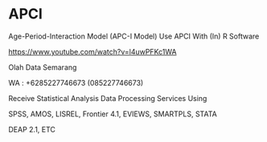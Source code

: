 # APCI
Age-Period-Interaction Model (APC-I Model) Use APCI With (In) R Software

https://www.youtube.com/watch?v=l4uwPFKc1WA

Olah Data Semarang

WA : +6285227746673 (085227746673)

Receive Statistical Analysis Data Processing Services Using

SPSS, AMOS, LISREL, Frontier 4.1, EVIEWS, SMARTPLS, STATA

DEAP 2.1, ETC
